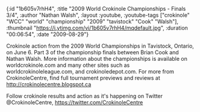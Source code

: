 {:id "1b605v7rhH4",
 :title "2009 World Crokinole Championships - Finals 3/4",
 :author "Nathan Walsh",
 :layout :youtube,
 :youtube-tags
 ["crokinole"
  "WCC"
  "world"
  "championship"
  "2009"
  "tavistock"
  "Cook"
  "Walsh"],
 :thumbnail "https://i.ytimg.com/vi/1b605v7rhH4/mqdefault.jpg",
 :duration "00:06:54",
 :date "2009-08-29"}

Crokinole action from the 2009 World Championships in Tavistock, Ontario, on June 6. Part 3 of the championship finals between Brian Cook and Nathan Walsh. More information about the championships is available on worldcrokinole.com and many other sites such as worldcrokinoleleague.com, and crokinoledepot.com. For more from CrokinoleCentre, find full tournament previews and reviews at http://crokinolecentre.blogspot.ca

Follow crokinole results and action as it's happening on Twitter @CrokinoleCentre, https://twitter.com/CrokinoleCentre
